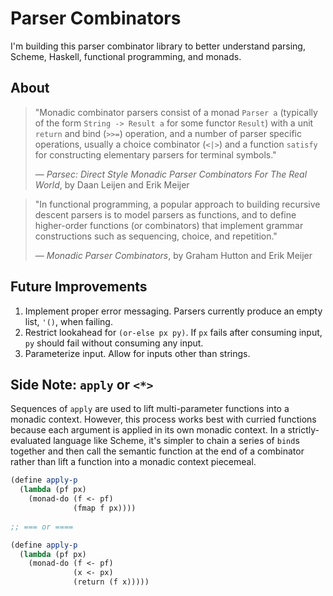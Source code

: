 # Parser Combinators

I'm building this parser combinator library to better understand parsing, Scheme, Haskell,
functional programming, and monads.

## About

> "Monadic combinator parsers consist of a monad `Parser a` (typically of the form
>  `String -> Result a` for some functor `Result`) with a unit `return` and bind
>  (`>>=`) operation, and a number of parser specific operations, usually a choice
>  combinator (`<|>`) and a function `satisfy` for constructing elementary parsers
>  for terminal symbols."
>
> — *Parsec: Direct Style Monadic Parser Combinators For The Real World*, by Daan Leijen and Erik Meijer

> "In functional programming, a popular approach to building recursive descent parsers
>  is to model parsers as functions, and to define higher-order functions (or combinators) 
>  that implement grammar constructions such as sequencing, choice, and repetition."
>
>  — *Monadic Parser Combinators*, by Graham Hutton and Erik Meijer

## Future Improvements

1. Implement proper error messaging. Parsers currently produce an empty list, `'()`, when failing.
2. Restrict lookahead for `(or-else px py)`. If `px` fails after consuming input, `py` should fail
   without consuming any input.
3. Parameterize input. Allow for inputs other than strings.

## Side Note: `apply` or `<*>`

Sequences of `apply` are used to lift multi-parameter functions into a monadic context.
However, this process works best with curried functions because each argument
is applied in its own monadic context. In a strictly-evaluated language like Scheme,
it's simpler to chain a series of `bind`s together and then call the semantic function
at the end of a combinator rather than lift a function into a monadic context piecemeal.

```scheme
(define apply-p
  (lambda (pf px)
    (monad-do (f <- pf)
              (fmap f px))))
              
;; === or ====

(define apply-p
  (lambda (pf px)
    (monad-do (f <- pf)
              (x <- px)
              (return (f x)))))
```
